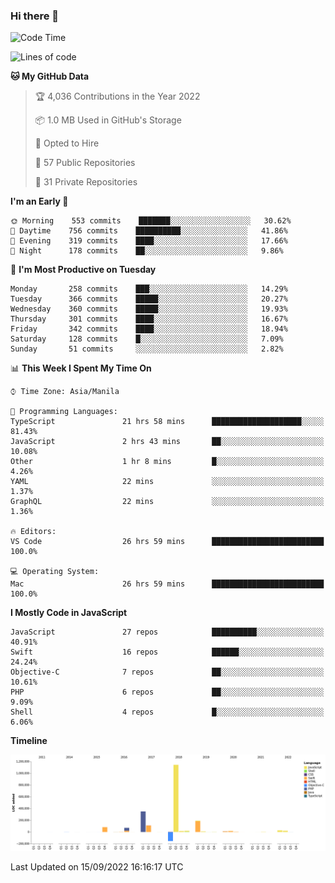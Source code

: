 ### Hi there 👋

<!--START_SECTION:waka-->
![Code Time](http://img.shields.io/badge/Code%20Time-3%2C077%20hrs%2019%20mins-blue)

![Lines of code](https://img.shields.io/badge/From%20Hello%20World%20I%27ve%20Written-2%20Million%20lines%20of%20code-blue)

**🐱 My GitHub Data** 

> 🏆 4,036 Contributions in the Year 2022
 > 
> 📦 1.0 MB Used in GitHub's Storage 
 > 
> 💼 Opted to Hire
 > 
> 📜 57 Public Repositories 
 > 
> 🔑 31 Private Repositories  
 > 
**I'm an Early 🐤** 

```text
🌞 Morning    553 commits    ███████░░░░░░░░░░░░░░░░░░   30.62% 
🌆 Daytime    756 commits    ██████████░░░░░░░░░░░░░░░   41.86% 
🌃 Evening    319 commits    ████░░░░░░░░░░░░░░░░░░░░░   17.66% 
🌙 Night      178 commits    ██░░░░░░░░░░░░░░░░░░░░░░░   9.86%

```
📅 **I'm Most Productive on Tuesday** 

```text
Monday       258 commits    ███░░░░░░░░░░░░░░░░░░░░░░   14.29% 
Tuesday      366 commits    █████░░░░░░░░░░░░░░░░░░░░   20.27% 
Wednesday    360 commits    █████░░░░░░░░░░░░░░░░░░░░   19.93% 
Thursday     301 commits    ████░░░░░░░░░░░░░░░░░░░░░   16.67% 
Friday       342 commits    ████░░░░░░░░░░░░░░░░░░░░░   18.94% 
Saturday     128 commits    █░░░░░░░░░░░░░░░░░░░░░░░░   7.09% 
Sunday       51 commits     ░░░░░░░░░░░░░░░░░░░░░░░░░   2.82%

```


📊 **This Week I Spent My Time On** 

```text
⌚︎ Time Zone: Asia/Manila

💬 Programming Languages: 
TypeScript               21 hrs 58 mins      ████████████████████░░░░░   81.43% 
JavaScript               2 hrs 43 mins       ██░░░░░░░░░░░░░░░░░░░░░░░   10.08% 
Other                    1 hr 8 mins         █░░░░░░░░░░░░░░░░░░░░░░░░   4.26% 
YAML                     22 mins             ░░░░░░░░░░░░░░░░░░░░░░░░░   1.37% 
GraphQL                  22 mins             ░░░░░░░░░░░░░░░░░░░░░░░░░   1.36%

🔥 Editors: 
VS Code                  26 hrs 59 mins      █████████████████████████   100.0%

💻 Operating System: 
Mac                      26 hrs 59 mins      █████████████████████████   100.0%

```

**I Mostly Code in JavaScript** 

```text
JavaScript               27 repos            ██████████░░░░░░░░░░░░░░░   40.91% 
Swift                    16 repos            ██████░░░░░░░░░░░░░░░░░░░   24.24% 
Objective-C              7 repos             ██░░░░░░░░░░░░░░░░░░░░░░░   10.61% 
PHP                      6 repos             ██░░░░░░░░░░░░░░░░░░░░░░░   9.09% 
Shell                    4 repos             █░░░░░░░░░░░░░░░░░░░░░░░░   6.06%

```


**Timeline**

![Chart not found](https://raw.githubusercontent.com/rad182/rad182/main/charts/bar_graph.png) 


 Last Updated on 15/09/2022 16:16:17 UTC
<!--END_SECTION:waka-->


<!--
**rad182/rad182** is a ✨ _special_ ✨ repository because its `README.md` (this file) appears on your GitHub profile.

Here are some ideas to get you started:

- 🔭 I’m currently working on ...
- 🌱 I’m currently learning ...
- 👯 I’m looking to collaborate on ...
- 🤔 I’m looking for help with ...
- 💬 Ask me about ...
- 📫 How to reach me: ...
- 😄 Pronouns: ...
- ⚡ Fun fact: ...
-->
